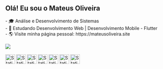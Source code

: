 ## Olá! Eu sou o Mateus Oliveira
<div>
  - 🎓 Análise e Desenvolvimento de Sistemas<br>
  - 📖 Estudando Desenvolvimento Web | Desenvolvimento Mobile - Flutter <br>
  - 🌎 Visite minha página pessoal: https://mateusoliveira.site
</div>


<div><br>
  <img src="https://github-readme-stats.vercel.app/api/top-langs/?username=Mateus-olv-dev&layout=compact&show_icons=true&theme=github_dark" style="display: block; margin-left: auto; margin-right: auto;">
</div>



 <div><br>
      <img alt="Static Badge" src="https://img.shields.io/badge/HTML5-orange?style=for-the-badge&logo=html5&logoColor=white" height="30px">
      <img alt="Static Badge" src="https://img.shields.io/badge/CSS3-blue?style=for-the-badge&logo=css3&logoColor=white" height="30px">
      <img alt="Static Badge" src="https://img.shields.io/badge/JavaScript-yellow?style=for-the-badge&logo=Javascript&logoColor=white" height="30px">
      <img alt="Static Badge" src="https://img.shields.io/badge/GIT-%23F05032?style=for-the-badge&logo=git&logoColor=white" height="30px">
      <img alt="Static Badge" src="https://img.shields.io/badge/SASS-CC6699?style=for-the-badge&logo=sass&logoColor=%23fff" height="30px">
      <img alt="Static Badge" src="https://img.shields.io/badge/Flutter-%2342D2FD?style=for-the-badge&logo=Flutter&logoColor=white" height="30px">
      <img alt="Static Badge" src="https://img.shields.io/badge/Dart-%23015496?style=for-the-badge&logo=Dart&logoColor=white" height="30px">
    </div>

